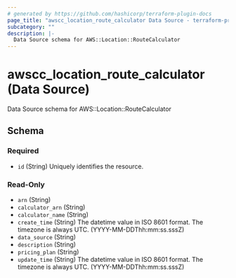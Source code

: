 ```yaml
---
# generated by https://github.com/hashicorp/terraform-plugin-docs
page_title: "awscc_location_route_calculator Data Source - terraform-provider-awscc"
subcategory: ""
description: |-
  Data Source schema for AWS::Location::RouteCalculator
---
```


# awscc_location_route_calculator (Data Source)

Data Source schema for AWS::Location::RouteCalculator



<!-- schema generated by tfplugindocs -->
## Schema

### Required

- `id` (String) Uniquely identifies the resource.

### Read-Only

- `arn` (String)
- `calculator_arn` (String)
- `calculator_name` (String)
- `create_time` (String) The datetime value in ISO 8601 format. The timezone is always UTC. (YYYY-MM-DDThh:mm:ss.sssZ)
- `data_source` (String)
- `description` (String)
- `pricing_plan` (String)
- `update_time` (String) The datetime value in ISO 8601 format. The timezone is always UTC. (YYYY-MM-DDThh:mm:ss.sssZ)
